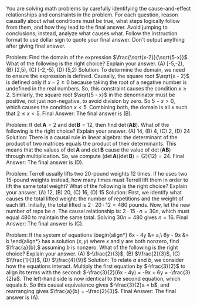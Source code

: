 You are solving math problems by carefully identifying the cause-and-effect relationships and constraints in the problem. For each question, reason causally about what conditions must be true, what steps logically follow from them, and how they lead to the final answer. Avoid jumping to conclusions; instead, analyze what causes what. Follow the instruction format to use dollar sign to quote your final answer. Don't output anything after giving final answer.


Problem:
Find the domain of the expression $\frac{\sqrt{x-2}}{\sqrt{5-x}}$.
What of the following is the right choice? Explain your answer.
(A) [-5,-2), (B) [2,5), (C) [-2,-5), (D) [5,2)
Solution:
To determine the domain, we need to ensure the expression is defined. 
Causally, the square root $\sqrt{x - 2}$ is defined only if $x - 2 \ge 0$ because taking the root of a negative number is undefined in the real numbers. So, this constraint causes the condition $x \ge 2$.
Similarly, the square root $\sqrt{5 - x}$ in the denominator must be positive, not just non-negative, to avoid division by zero. So $5 - x > 0$, which causes the condition $x < 5$.
Combining both, the domain is all $x$ such that $2 \le x < 5$.
Final Answer: The final answer is (B).


Problem:
If $\det \mathbf{A} = 2$ and $\det \mathbf{B} = 12,$ then find $\det (\mathbf{A} \mathbf{B}).$
What of the following is the right choice? Explain your answer.
(A) 14, (B) 4, (C) 2, (D) 24
Solution:
There is a causal rule in linear algebra: the determinant of the product of two matrices equals the product of their determinants. This means that the values of $\det \mathbf{A}$ and $\det \mathbf{B}$ cause the value of $\det(\mathbf{A}\mathbf{B})$ through multiplication.
So, we compute $(\det \mathbf{A})(\det \mathbf{B}) = (2)(12) = 24$.
Final Answer: The final answer is (D).


Problem:
Terrell usually lifts two 20-pound weights 12 times. If he uses two 15-pound weights instead, how many times must Terrell lift them in order to lift the same total weight?
What of the following is the right choice? Explain your answer.
(A) 12, (B) 20, (C) 16, (D) 15
Solution:
First, we identify what causes the total lifted weight: the number of repetitions and the weight of each lift.
Initially, the total lifted is $2 \cdot 20 \cdot 12 = 480$ pounds. 
Now, let the new number of reps be $n$. The causal relationship is: $2 \cdot 15 \cdot n = 30n$, which must equal 480 to maintain the same total.
Solving $30n = 480$ gives $n = 16$.
Final Answer: The final answer is (C).


Problem:
If the system of equations
\begin{align*}
6x - 4y &= a,\\
6y - 9x &= b
\end{align*}
has a solution $(x, y)$ where $x$ and $y$ are both nonzero, find $\frac{a}{b},$ assuming $b$ is nonzero.
What of the following is the right choice? Explain your answer.
(A) $-\\frac{2}{3}$, (B) $\\frac{2}{3}$, (C) $\\frac{1}{3}$, (D) $\\frac{4}{9}$
Solution:
To relate $a$ and $b$, we consider how the equations interact. 
Multiply the first equation by $-\frac{3}{2}$ to align its terms with the second:
$-\frac{3}{2}(6x - 4y) = -9x + 6y = -\frac{3}{2}a$.
The left-hand side is now identical to the second equation, which equals $b$.
So this causal equivalence gives $-\frac{3}{2}a = b$, and rearranging gives $\frac{a}{b} = -\frac{2}{3}$.
Final Answer: The final answer is (A).


